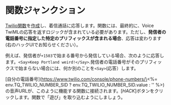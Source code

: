 # 関数ジャンクション

[Twilio関数](https://www.twilio.com/docs/runtime/functions)を[作成](https://www.twilio.com/console/runtime/functions/manage)し、着信通話に応答します。関数には、最終的に、Voice TwiMLの応答を返すロジックが含まれている必要があります。ただし、**発信者の電話番号に指定した特定のプリフィックスが含まれる場合**、応答は変わります(右のハックUIでお知らせください）。

例えば、発信者が`+1503`で始まる番号から発信している場合、次のように応答します。`<Say>Keep Portland weird!</Say>`.発信者の電話番号がそのプリフィックスで始まらない場合には、何か別のことを`<Say>`(応答）します。

\[自分の電話番号](https://www.twilio.com/console/phone-numbers/\<%= env.TQ_TWILIO_NUMBER_SID ? env.TQ_TWILIO_NUMBER_SID.value : '' %>)の音声URLが、このように機能する関数に接続されます。[*HACK*]ボタンをクリックします。関数で「遊び」を取り込むようにしましょう。